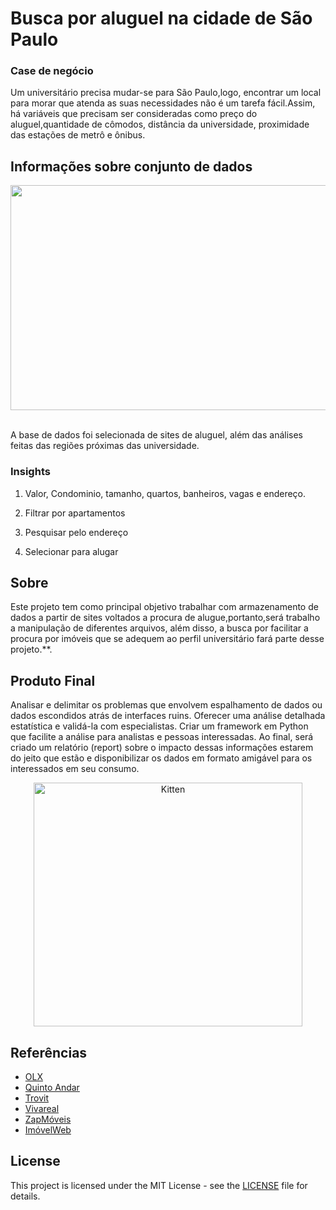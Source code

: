 # Busca por aluguel na cidade de São Paulo 
### Case de negócio 
Um universitário precisa mudar-se para São Paulo,logo, encontrar um local para morar que atenda as suas necessidades não é um tarefa fácil.Assim, há variáveis que precisam ser consideradas como preço do aluguel,quantidade de cômodos, distância da universidade, proximidade das estações de metrô e ônibus.
 

## Informações sobre conjunto de dados

<div align='center'>
    <img src='https://th.bing.com/th/id/R.4ac939a9d045e9e8c8f3db73c2658a3f?rik=SBy9gXGjmOYPRw&pid=ImgRaw&r=0' width='120%' height='360px'>
</div>

<br>

A base de dados foi selecionada de sites de aluguel, além das análises feitas das regiões próximas das universidade.
### Insights

1. Valor, Condominio, tamanho, quartos, banheiros, vagas e endereço.

2. Filtrar por apartamentos

3. Pesquisar pelo endereço

4. Selecionar para alugar

## Sobre

Este projeto tem como principal objetivo trabalhar com armazenamento de dados a partir de sites voltados a procura de alugue,portanto,será trabalho a manipulação de diferentes arquivos, além disso, a busca por facilitar a procura por imóveis que se adequem ao perfil universitário fará parte desse projeto.**. 

## Produto Final 
Analisar e delimitar os problemas que envolvem espalhamento de dados ou dados escondidos atrás de interfaces ruins. Oferecer uma análise detalhada estatística e validá-la com 
especialistas. Criar um framework em Python que facilite a análise para analistas e pessoas interessadas. Ao final, será criado um relatório (report) sobre o impacto dessas informações estarem do jeito que estão e disponibilizar os dados em formato amigável para os interessados em seu consumo.



<p align="center">
    <img src="https://artia.com/wp-content/uploads/2019/06/metodologia-e-metodo.jpg" alt="Kitten" title="A cute kitten" width="430" height="390" />
</p>



<!--
### Pipeline

* Opening

* Data Descriptions

* Feature Engineering

* Data Exploration

* Filtering Variables

* Exploratory Data Analysis

* Data Preparation

* Feature Selection

* Machine Learning Modeling

* Hyperparameter Fine Tuning

* Traduction and Error's Interpretation

* Deploy
-->

## Referências

* [OLX](https://sp.olx.com.br/grande-campinas)
* [Quinto Andar](https://www.quintoandar.com.br/alugar/imovel/sao-paulo-sp-brasil)
* [Trovit](https://imoveis.trovit.com.br/aluguel-s%C3%A3o-paulo)
* [Vivareal](https://www.vivareal.com.br/aluguel/sp/sao-paulo/)
* [ZapMóveis](https://www.zapimoveis.com.br/aluguel/imoveis/sp+sao-paulo/)
* [ImóvelWeb](https://www.imovelweb.com.br/imoveis-aluguel-sao-paulo-sp.html)

## License

This project is licensed under the MIT License - see the [LICENSE](LICENSE) file for details.
